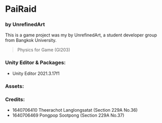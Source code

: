 # PaiRaid
### by UnrefinedArt

This is a game project was my by UnrefinedArt, a student developer group from Bangkok University.

> Physics for Game (GI203)

### Unity Editor & Packages:

- Unity Editor 2021.3.17f1

### Assets:
<!--
- [Sunny Land]
- [8-Bit Pirates Pixel Character Pack]
- [Old Time 3 islands Map]
- [Old-Fashioned Pirate Ship]
- [Undead Pirate Roguelike]
- [Explosions]
- [Kraken Tentacle]
- [Portal Pixel Art]
-->

### Credits:
- 1640706410 Theerachot Langlongsatat (Section 229A No.36)
- 1640706469 Pongpop Sootpong (Section 229A No.37)
